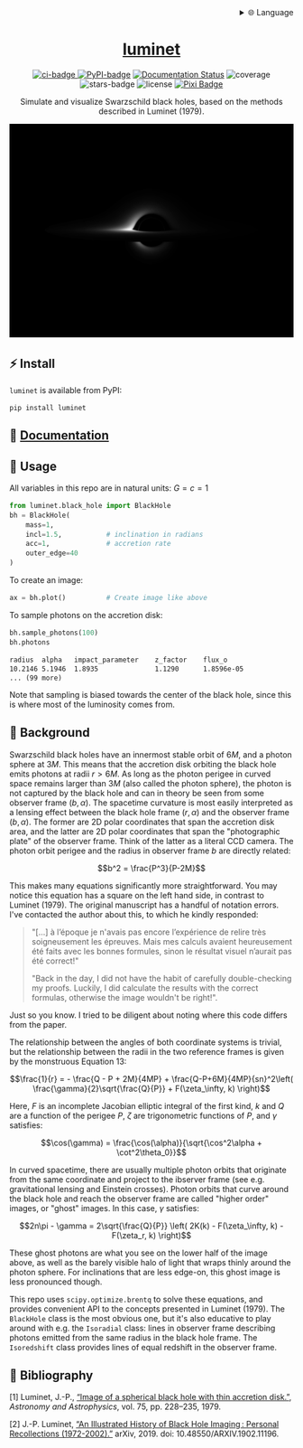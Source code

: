 
<div align="right">
  <details>
    <summary >🌐 Language</summary>
    <div>
      <div align="center">
        <a href="https://openaitx.github.io/view.html?user=bgmeulem&project=luminet&lang=en">English</a>
        | <a href="https://openaitx.github.io/view.html?user=bgmeulem&project=luminet&lang=zh-CN">简体中文</a>
        | <a href="https://openaitx.github.io/view.html?user=bgmeulem&project=luminet&lang=zh-TW">繁體中文</a>
        | <a href="https://openaitx.github.io/view.html?user=bgmeulem&project=luminet&lang=ja">日本語</a>
        | <a href="https://openaitx.github.io/view.html?user=bgmeulem&project=luminet&lang=ko">한국어</a>
        | <a href="https://openaitx.github.io/view.html?user=bgmeulem&project=luminet&lang=hi">हिन्दी</a>
        | <a href="https://openaitx.github.io/view.html?user=bgmeulem&project=luminet&lang=th">ไทย</a>
        | <a href="https://openaitx.github.io/view.html?user=bgmeulem&project=luminet&lang=fr">Français</a>
        | <a href="https://openaitx.github.io/view.html?user=bgmeulem&project=luminet&lang=de">Deutsch</a>
        | <a href="https://openaitx.github.io/view.html?user=bgmeulem&project=luminet&lang=es">Español</a>
        | <a href="https://openaitx.github.io/view.html?user=bgmeulem&project=luminet&lang=it">Italiano</a>
        | <a href="https://openaitx.github.io/view.html?user=bgmeulem&project=luminet&lang=ru">Русский</a>
        | <a href="https://openaitx.github.io/view.html?user=bgmeulem&project=luminet&lang=pt">Português</a>
        | <a href="https://openaitx.github.io/view.html?user=bgmeulem&project=luminet&lang=nl">Nederlands</a>
        | <a href="https://openaitx.github.io/view.html?user=bgmeulem&project=luminet&lang=pl">Polski</a>
        | <a href="https://openaitx.github.io/view.html?user=bgmeulem&project=luminet&lang=ar">العربية</a>
        | <a href="https://openaitx.github.io/view.html?user=bgmeulem&project=luminet&lang=fa">فارسی</a>
        | <a href="https://openaitx.github.io/view.html?user=bgmeulem&project=luminet&lang=tr">Türkçe</a>
        | <a href="https://openaitx.github.io/view.html?user=bgmeulem&project=luminet&lang=vi">Tiếng Việt</a>
        | <a href="https://openaitx.github.io/view.html?user=bgmeulem&project=luminet&lang=id">Bahasa Indonesia</a>
        | <a href="https://openaitx.github.io/view.html?user=bgmeulem&project=luminet&lang=as">অসমীয়া</
      </div>
    </div>
  </details>
</div>

<div align="center">
  
# luminet
![ci-badge](https://img.shields.io/appveyor/build/bgmeulem/luminet?label=ci&style=flat-square) [![PyPI-badge](https://img.shields.io/pypi/v/luminet?pypiBaseUrl=https%3A%2F%2Fpypi.org&style=flat-square&logo=pypi&logoColor=white&link=https%3A%2F%2Fpypi.org%2Fproject%2Fluminet%2F)](https://pypi.org/project/luminet) [![Documentation Status](https://readthedocs.org/projects/luminet/badge/?version=latest&style=flat-square)](https://luminet.readthedocs.io/en/latest/?badge=latest) ![coverage](https://img.shields.io/codecov/c/github/bgmeulem/Luminet?style=flat-square) ![stars-badge](https://img.shields.io/github/stars/bgmeulem/Luminet?style=flat-square) ![license](https://img.shields.io/github/license/bgmeulem/Luminet?style=flat-square) [![Pixi Badge](https://img.shields.io/endpoint?url=https://raw.githubusercontent.com/prefix-dev/pixi/main/assets/badge/v0.json&style=flat-square)](https://pixi.sh)

Simulate and visualize Swarzschild black holes, based on the methods described in Luminet (1979).

![Example plot of a black hole](https://raw.githubusercontent.com/bgmeulem/luminet/master/assets/bh_plot.png)
</div>

## ⚡ Install
`luminet` is available from PyPI:

```shell
pip install luminet
```

## 📖 [Documentation](https://luminet.readthedocs.io/en/latest/index.html)

## 🔩 Usage

All variables in this repo are in natural units: $G=c=1$

```python
from luminet.black_hole import BlackHole
bh = BlackHole(
    mass=1,
    incl=1.5,           # inclination in radians
    acc=1,              # accretion rate
    outer_edge=40
)
```
To create an image:
```python
ax = bh.plot()          # Create image like above
```

To sample photons on the accretion disk:
```python
bh.sample_photons(100)
bh.photons
```
```
radius  alpha   impact_parameter    z_factor    flux_o
10.2146 5.1946  1.8935              1.1290      1.8596e-05
... (99 more)
```

Note that sampling is biased towards the center of the black hole, since this is where most of the luminosity comes from.


## 📝 Background
Swarzschild black holes have an innermost stable orbit of $6M$, and a photon sphere at $3M$. This means that
the accretion disk orbiting the black hole emits photons at radii $r>6M$. As long as the photon perigee in curved space remains larger than $3M$ (also called the photon sphere), the photon is not captured by the black hole and can in theory be seen from some observer frame $(b, \alpha)$. The spacetime curvature is most easily interpreted as a lensing effect between the black hole frame $(r, \alpha)$ and the observer frame $(b, \alpha)$. The former are 2D polar coordinates that span the accretion disk area, and the latter are 2D polar coordinates that span the "photographic plate" of the observer frame. Think of the latter as a literal CCD camera. The photon orbit perigee and the radius in observer frame $b$ are directly related:

$$b^2 = \frac{P^3}{P-2M}$$

This makes many equations significantly more straightforward. 
You may notice this equation has a square on the left hand side, in contrast to Luminet (1979). The original manuscript has a handful of notation errors. I've contacted the author about this, to which he kindly responded:

> "[...] à l’époque je n'avais pas encore l’expérience de relire très soigneusement les épreuves. Mais mes calculs avaient  heureusement été faits avec les bonnes formules, sinon le résultat visuel n’aurait pas été correct!" 
>
>"Back in the day, I did not have the habit of carefully double-checking my proofs. Luckily, I did calculate the results with the correct formulas, otherwise the image wouldn't be right!".

Just so you know. I tried to be diligent about noting where this code differs from the paper. 

The relationship between the angles of both coordinate systems is trivial, but the relationship between the radii in the two reference frames is given by the monstruous Equation 13:

$$\frac{1}{r} = - \frac{Q - P + 2M}{4MP} + \frac{Q-P+6M}{4MP}{sn}^2\left( \frac{\gamma}{2}\sqrt{\frac{Q}{P}} + F(\zeta_\infty, k) \right)$$

Here, $F$ is an incomplete Jacobian elliptic integral of the first kind, $k$ and $Q$ are a function of the perigee $P$, $\zeta$ are trigonometric functions of $P$, and $\gamma$ satisfies:

$$\cos(\gamma) = \frac{\cos(\alpha)}{\sqrt{\cos^2\alpha + \cot^2\theta_0}}$$

In curved spacetime, there are usually multiple photon orbits that originate from the same coordinate and project to the ibserver frame (see e.g. gravitational lensing and Einstein crosses). Photon orbits that curve around the black hole and reach the observer frame are called "higher order" images, or "ghost" images. In this case, $\gamma$ satisfies:

$$2n\pi - \gamma = 2\sqrt{\frac{Q}{P}} \left( 2K(k) - F(\zeta_\infty, k) - F(\zeta_r, k)  \right)$$

These ghost photons are what you see on the lower half of the image above, as well as the barely visible halo of light that wraps thinly around the photon sphere. For inclinations that are less edge-on, this ghost image is less pronounced though. 

This repo uses `scipy.optimize.brentq` to solve these equations, and provides convenient API to the concepts presented in Luminet (1979). The `BlackHole` class is the most obvious one, but it's also educative to play around with e.g. the `Isoradial` class: lines in observer frame describing photons emitted from the same radius in the black hole frame. The `Isoredshift` class provides lines of equal redshift in the observer frame.

## 📕 Bibliography
[1] Luminet, J.-P., [“Image of a spherical black hole with thin accretion disk.”](https://ui.adsabs.harvard.edu/abs/1979A%26A....75..228L/abstract), <i>Astronomy and Astrophysics</i>, vol. 75, pp. 228–235, 1979.

[2] J.-P. Luminet, [“An Illustrated History of Black Hole Imaging : Personal Recollections (1972-2002).”](https://arxiv.org/abs/1902.11196) arXiv, 2019. doi: 10.48550/ARXIV.1902.11196. 
